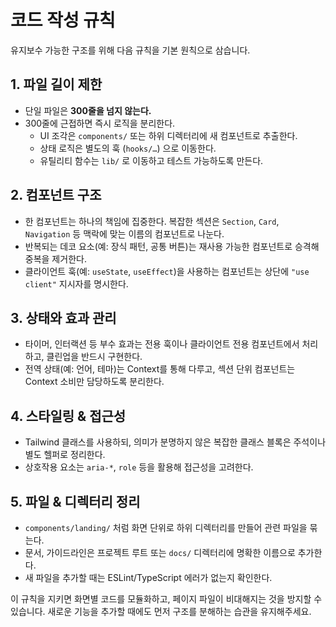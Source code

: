 # 코드 작성 규칙

유지보수 가능한 구조를 위해 다음 규칙을 기본 원칙으로 삼습니다.

## 1. 파일 길이 제한
- 단일 파일은 **300줄을 넘지 않는다.**
- 300줄에 근접하면 즉시 로직을 분리한다.
  - UI 조각은 `components/` 또는 하위 디렉터리에 새 컴포넌트로 추출한다.
  - 상태 로직은 별도의 훅 (`hooks/…`) 으로 이동한다.
  - 유틸리티 함수는 `lib/` 로 이동하고 테스트 가능하도록 만든다.

## 2. 컴포넌트 구조
- 한 컴포넌트는 하나의 책임에 집중한다. 복잡한 섹션은 `Section`, `Card`, `Navigation` 등 맥락에 맞는 이름의 컴포넌트로 나눈다.
- 반복되는 데코 요소(예: 장식 패턴, 공통 버튼)는 재사용 가능한 컴포넌트로 승격해 중복을 제거한다.
- 클라이언트 훅(예: `useState`, `useEffect`)을 사용하는 컴포넌트는 상단에 `"use client"` 지시자를 명시한다.

## 3. 상태와 효과 관리
- 타이머, 인터랙션 등 부수 효과는 전용 훅이나 클라이언트 전용 컴포넌트에서 처리하고, 클린업을 반드시 구현한다.
- 전역 상태(예: 언어, 테마)는 Context를 통해 다루고, 섹션 단위 컴포넌트는 Context 소비만 담당하도록 분리한다.

## 4. 스타일링 & 접근성
- Tailwind 클래스를 사용하되, 의미가 분명하지 않은 복잡한 클래스 블록은 주석이나 별도 헬퍼로 정리한다.
- 상호작용 요소는 `aria-*`, `role` 등을 활용해 접근성을 고려한다.

## 5. 파일 & 디렉터리 정리
- `components/landing/` 처럼 화면 단위로 하위 디렉터리를 만들어 관련 파일을 묶는다.
- 문서, 가이드라인은 프로젝트 루트 또는 `docs/` 디렉터리에 명확한 이름으로 추가한다.
- 새 파일을 추가할 때는 ESLint/TypeScript 에러가 없는지 확인한다.

이 규칙을 지키면 화면별 코드를 모듈화하고, 페이지 파일이 비대해지는 것을 방지할 수 있습니다. 새로운 기능을 추가할 때에도 먼저 구조를 분해하는 습관을 유지해주세요.

